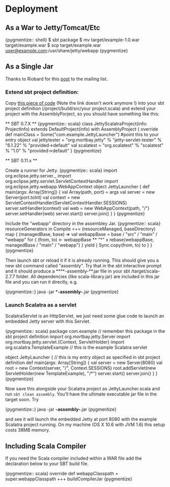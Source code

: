
Deployment
==========

As a War to Jetty/Tomcat/Etc
----------------------------

{pygmentize:: shell}
$ sbt package
$ mv target/example-1.0.war target/example.war
$ scp target/example.war user@example.com:/usr/share/jetty/webapp
{pygmentize}

As a Single Jar
---------------

Thanks to Riobard for this [post](http://groups.google.com/group/scalatra-user/msg/7df47d814f12a45f) to the mailing list.

### Extend sbt project definition:

Copy [this piece of code](http://bit.ly/92NWdu) (Note the link doesn't work anymore !) into your sbt project definition (/project/build/src/your project.scala) and extend your project with the AssemblyPorject, so you should have something like this:

** SBT 0.7.X **
{pygmentize:: scala}
class JettyScalatraProject(info: ProjectInfo) extends DefaultProject(info) with AssemblyProject {
    override def mainClass = Some("com.example.JettyLauncher") #point this to your entry object
  val jettytester = "org.mortbay.jetty" % "jetty-servlet-tester" % "6.1.22" % "provided->default"
  val scalatest = "org.scalatest" % "scalatest" % "1.0" % "provided->default"
}
{pygmentize}

** SBT 0.11.x **

Create a runner for Jetty.
{pygmentize:: scala}
import org.eclipse.jetty.server._ 
import org.eclipse.jetty.servlet.ServletContextHandler 
import org.eclipse.jetty.webapp.WebAppContext 
object JettyLauncher { 
  def main(args: Array[String]) { 
    val Array(path, port) = args 
    val server = new Server(port.toInt) 
    val context = new 
ServletContextHandler(ServletContextHandler.SESSIONS) 
    server.setHandler(context) 
    val web = new WebAppContext(path, "/") 
    server.setHandler(web) 
    server.start() 
    server.join() 
  } 
}
{pygmentize}

Include the "webapp" directory in the assembley Jar.
{pygmentize:: scala}
resourceGenerators in Compile <+= (resourceManaged, baseDirectory) map { (managedBase, base) => 
  val webappBase = base / "src" / "main" / "webapp" 
  for { 
    (from, to) <- webappBase ** "*" x rebase(webappBase, managedBase / "main" / "webapp") 
  } yield { 
    Sync.copy(from, to) 
    to 
  } 
} 
{pygmentize}

Then launch sbt or reload it if it is already running. This should give you a new sbt command called "assembly". Try that in the sbt interactive prompt and it should produce a ****-assembly-**.jar file in your sbt /target/scala-2.7.7 folder. All dependencies (like scala-library.jar) are included in this jar file and you can run it directly, e.g.

{pygmentize::}
java -jar ***-assembly-**.jar
{pygmentize}

### Launch Scalatra as a servlet

ScalatraServlet is an HttpServlet, we just need some glue code to launch an embedded Jetty server with this Servlet. 

{pygmentize:: scala}
package com.example  // remember this package in the sbt project definition
import org.mortbay.jetty.Server
import org.mortbay.jetty.servlet.{Context, ServletHolder}
import org.scalatra.TemplateExample // this is the example Scalatra servlet

object JettyLauncher { // this is my entry object as specified in sbt project definition
  def main(args: Array[String]) {
    val server = new Server(8080)
    val root = new Context(server, "/", Context.SESSIONS)
    root.addServlet(new ServletHolder(new TemplateExample), "/*")
    server.start()
    server.join()
  }
}
{pygmentize}

Now save this alongside your Scalatra project as JettyLauncher.scala and run <code>sbt clean assembly</code>. You'll have the ultimate executable jar file in the target soon. Try

{pygmentize::}
java -jar **-assembly-**.jar
{pygmentize}

and see it will launch the embedded Jetty at port 8080 with the example Scalatra project running. On my machine (OS X 10.6 with JVM 1.6) this setup costs 38MB memory.

Including Scala Compiler
------------------------

If you need the Scala compiler included within a WAR file add the declaration below to your SBT build file.

{pygmentize:: scala}
override def webappClasspath = super.webappClasspath +++ buildCompilerJar
{pygmentize}
